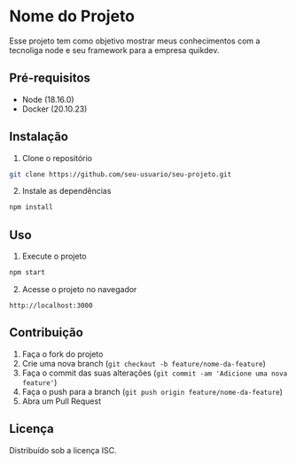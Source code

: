 # Nome do Projeto

Esse projeto tem como objetivo mostrar meus conhecimentos com a tecnoliga node e seu framework para a empresa quikdev.

## Pré-requisitos

* Node (18.16.0)
* Docker (20.10.23)

## Instalação

1. Clone o repositório
  ```sh
  git clone https://github.com/seu-usuario/seu-projeto.git
  ```
2. Instale as dependências
  ```sh
  npm install
  ```

## Uso

1. Execute o projeto
  ```sh
  npm start
  ```
2. Acesse o projeto no navegador
  ```
  http://localhost:3000
  ```

## Contribuição

1. Faça o fork do projeto
2. Crie uma nova branch (`git checkout -b feature/nome-da-feature`)
3. Faça o commit das suas alterações (`git commit -am 'Adicione uma nova feature'`)
4. Faça o push para a branch (`git push origin feature/nome-da-feature`)
5. Abra um Pull Request

## Licença

Distribuído sob a licença ISC.